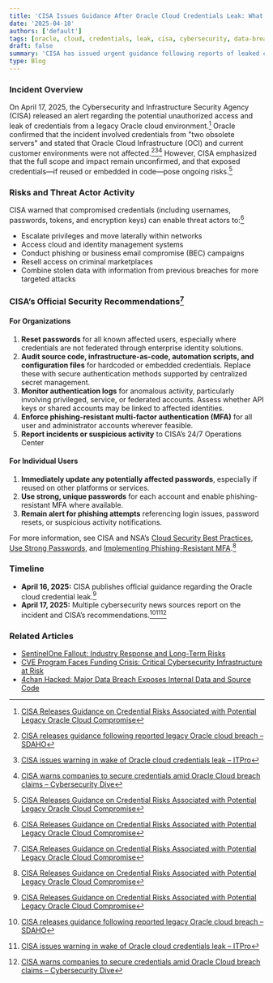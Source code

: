```yaml
---
title: 'CISA Issues Guidance After Oracle Cloud Credentials Leak: What Organizations Must Do'
date: '2025-04-18'
authors: ['default']
tags: [oracle, cloud, credentials, leak, cisa, cybersecurity, data-breach, incident-response]
draft: false
summary: 'CISA has issued urgent guidance following reports of leaked credentials from legacy Oracle cloud servers. Here’s what happened, what’s at risk, and the steps organizations must take to secure their environments.'
type: Blog
---
```


### Incident Overview

On April 17, 2025, the Cybersecurity and Infrastructure Security Agency (CISA) released an alert regarding the potential unauthorized access and leak of credentials from a legacy Oracle cloud environment.[^1] Oracle confirmed that the incident involved credentials from "two obsolete servers" and stated that Oracle Cloud Infrastructure (OCI) and current customer environments were not affected.[^2][^3][^4] However, CISA emphasized that the full scope and impact remain unconfirmed, and that exposed credentials—if reused or embedded in code—pose ongoing risks.[^1]

### Risks and Threat Actor Activity

CISA warned that compromised credentials (including usernames, passwords, tokens, and encryption keys) can enable threat actors to:[^1]

- Escalate privileges and move laterally within networks
- Access cloud and identity management systems
- Conduct phishing or business email compromise (BEC) campaigns
- Resell access on criminal marketplaces
- Combine stolen data with information from previous breaches for more targeted attacks

### CISA’s Official Security Recommendations[^1]

#### For Organizations

1. **Reset passwords** for all known affected users, especially where credentials are not federated through enterprise identity solutions.
2. **Audit source code, infrastructure-as-code, automation scripts, and configuration files** for hardcoded or embedded credentials. Replace these with secure authentication methods supported by centralized secret management.
3. **Monitor authentication logs** for anomalous activity, particularly involving privileged, service, or federated accounts. Assess whether API keys or shared accounts may be linked to affected identities.
4. **Enforce phishing-resistant multi-factor authentication (MFA)** for all user and administrator accounts wherever feasible.
5. **Report incidents or suspicious activity** to CISA’s 24/7 Operations Center

#### For Individual Users

1. **Immediately update any potentially affected passwords**, especially if reused on other platforms or services.
2. **Use strong, unique passwords** for each account and enable phishing-resistant MFA where available.
3. **Remain alert for phishing attempts** referencing login issues, password resets, or suspicious activity notifications.

For more information, see CISA and NSA’s [Cloud Security Best Practices](https://www.cisa.gov/news-events/alerts/2024/03/07/cisa-and-nsa-release-cybersecurity-information-sheets-cloud-security-best-practices), [Use Strong Passwords](https://www.cisa.gov/secure-our-world/use-strong-passwords), and [Implementing Phishing-Resistant MFA](https://www.cisa.gov/sites/default/files/2023-01/fact-sheet-implementing-phishing-resistant-mfa-508c.pdf).[^1]

### Timeline

- **April 16, 2025:** CISA publishes official guidance regarding the Oracle cloud credential leak.[^1]
- **April 17, 2025:** Multiple cybersecurity news sources report on the incident and CISA’s recommendations.[^2][^3][^4]

### Related Articles

- [SentinelOne Fallout: Industry Response and Long-Term Risks](/blog/2025-04-17-sentinelone-fallout)
- [CVE Program Faces Funding Crisis: Critical Cybersecurity Infrastructure at Risk](/blog/2025-04-16-cve-program-funding-crisis)
- [4chan Hacked: Major Data Breach Exposes Internal Data and Source Code](/blog/2025-04-16-4chan-hack)

[^1]: [CISA Releases Guidance on Credential Risks Associated with Potential Legacy Oracle Cloud Compromise](https://www.cisa.gov/news-events/alerts/2025/04/16/cisa-releases-guidance-credential-risks-associated-potential-legacy-oracle-cloud-compromise)
[^2]: [CISA releases guidance following reported legacy Oracle cloud breach – SDAHO](https://sdaho.org/2025/04/17/cisa-releases-guidance-following-reported-legacy-oracle-cloud-breach/)
[^3]: [CISA issues warning in wake of Oracle cloud credentials leak – ITPro](https://www.itpro.com/security/cisa-oracle-security-advisory)
[^4]: [CISA warns companies to secure credentials amid Oracle Cloud breach claims – Cybersecurity Dive](https://www.cybersecuritydive.com/news/cisa-secure-credentials-oracle-cloud-data/745613/)
